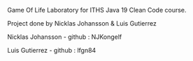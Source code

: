
Game Of Life Laboratory for ITHS Java 19 Clean Code course.

Project done by Nicklas Johansson & Luis Gutierrez

Nicklas Johansson - github : NJKongelf

Luis Gutierrez    - github : lfgn84
